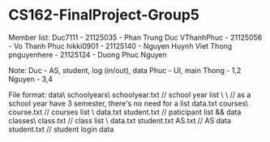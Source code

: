 # CS162-FinalProject-Group5

Member list:
  Duc7111 - 21125035 - Phan Trung Duc
  VThanhPhuc - 21125056 - Vo Thanh Phuc
  hikki0901 - 21125140 - Nguyen Huynh Viet Thong
  pnguyenhere - 21125124 - Duong Phuc Nguyen

Note:
  Duc - AS, student, log (in/out), data
  Phuc - UI, main
  Thong - 1,2
  Nguyen - 3,4

File format:
  data\\
    schoolyears\\
      schoolyear.txt // school year list
      <schoolyear>\\
          <semester>\\ // as a school year have 3 semester, there's no need for a list
            data.txt
            courses\\
              course.txt // courses list
              <course>\\
                data.txt
                student.txt // paticipant list && data
    classes\\
      class.txt // class list
      <class>\\
        data.txt
        student.txt
    AS.txt // AS data
    student.txt // student login data
